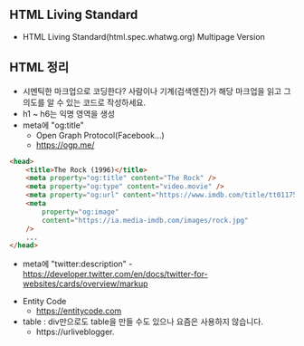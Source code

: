 ## HTML Living Standard

-   HTML Living Standard(html.spec.whatwg.org) Multipage Version

## HTML 정리

-   시멘틱한 마크업으로 코딩한다? 사람이나 기계(검색엔진)가 해당 마크업을 읽고 그 의도를 알 수 있는 코드로 작성하세요.
-   h1 ~ h6는 익명 영역을 생성
-   meta에 "og:title"
    -   Open Graph Protocol(Facebook...)
    -   https://ogp.me/

```html
<head>
    <title>The Rock (1996)</title>
    <meta property="og:title" content="The Rock" />
    <meta property="og:type" content="video.movie" />
    <meta property="og:url" content="https://www.imdb.com/title/tt0117500/" />
    <meta
        property="og:image"
        content="https://ia.media-imdb.com/images/rock.jpg"
    />
    ...
</head>
```

-   meta에 "twitter:description" - https://developer.twitter.com/en/docs/twitter-for-websites/cards/overview/markup
<!-- 메타 태그가 뭔데 도대체..?ㅠㅠ -->

*   Entity Code
    -   https://entitycode.com
*   table : div만으로도 table을 만들 수도 있으나 요즘은 사용하지 않습니다.
    -   https://urliveblogger.
